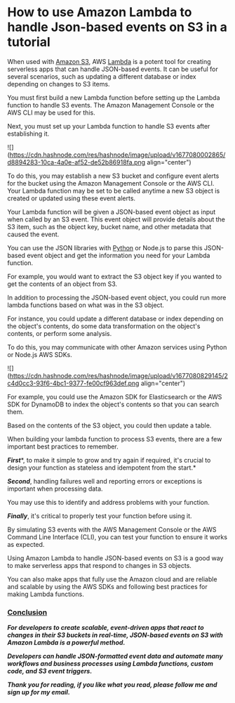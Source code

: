 # How to use Amazon Lambda to handle Json-based events on S3 in a tutorial

When used with [Amazon S3](https://aws.amazon.com/s3/), AWS [Lambda](https://en.wikipedia.org/wiki/AWS_Lambda) is a potent tool for creating serverless apps that can handle JSON-based events. It can be useful for several scenarios, such as updating a different database or index depending on changes to S3 items.

You must first build a new Lambda function before setting up the Lambda function to handle S3 events. The Amazon Management Console or the AWS CLI may be used for this.

Next, you must set up your Lambda function to handle S3 events after establishing it.

![](https://cdn.hashnode.com/res/hashnode/image/upload/v1677080002865/d8894283-10ca-4a0e-af52-de52b86918fa.png align="center")

To do this, you may establish a new S3 bucket and configure event alerts for the bucket using the Amazon Management Console or the AWS CLI. Your Lambda function may be set to be called anytime a new S3 object is created or updated using these event alerts.

Your Lambda function will be given a JSON-based event object as input when called by an S3 event. This event object will provide details about the S3 item, such as the object key, bucket name, and other metadata that caused the event.

You can use the JSON libraries with [Python](https://www.python.org/) or Node.js to parse this JSON-based event object and get the information you need for your Lambda function.

For example, you would want to extract the S3 object key if you wanted to get the contents of an object from S3.

In addition to processing the JSON-based event object, you could run more lambda functions based on what was in the S3 object.

For instance, you could update a different database or index depending on the object's contents, do some data transformation on the object's contents, or perform some analysis.

To do this, you may communicate with other Amazon services using Python or Node.js AWS SDKs.

![](https://cdn.hashnode.com/res/hashnode/image/upload/v1677080829145/2c4d0cc3-93f6-4bc1-9377-fe00cf963def.png align="center")

For example, you could use the Amazon SDK for Elasticsearch or the AWS SDK for DynamoDB to index the object's contents so that you can search them.

Based on the contents of the S3 object, you could then update a table.

When building your lambda function to process S3 events, there are a few important best practices to remember.

***First****, to make it simple to grow and try again if required, it's crucial to design your function as stateless and idempotent from the start.*

***Second***, handling failures well and reporting errors or exceptions is important when processing data.

You may use this to identify and address problems with your function.

***Finally***, it's critical to properly test your function before using it.

By simulating S3 events with the AWS Management Console or the AWS Command Line Interface (CLI), you can test your function to ensure it works as expected.

Using Amazon Lambda to handle JSON-based events on S3 is a good way to make serverless apps that respond to changes in S3 objects.

You can also make apps that fully use the Amazon cloud and are reliable and scalable by using the AWS SDKs and following best practices for making Lambda functions.

### [Conclusion](https://mela.hashnode.dev/)

***For developers to create scalable, event-driven apps that react to changes in their S3 buckets in real-time, JSON-based events on S3 with Amazon Lambda is a powerful method.***

***Developers can handle JSON-formatted event data and automate many workflows and business processes using Lambda functions, custom code, and S3 event triggers.***

***Thank you for reading, if you like what you read, please follow me and sign up for my email.***